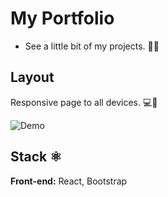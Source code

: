 
# My Portfolio 

- See a little bit of my projects. 👨‍💻


## Layout

Responsive page to all devices. 💻📱

![Demo](https://private-user-images.githubusercontent.com/136405123/292648544-2988b45b-7935-4b9f-80e5-208d62dcc830.png?jwt=eyJhbGciOiJIUzI1NiIsInR5cCI6IkpXVCJ9.eyJpc3MiOiJnaXRodWIuY29tIiwiYXVkIjoicmF3LmdpdGh1YnVzZXJjb250ZW50LmNvbSIsImtleSI6ImtleTEiLCJleHAiOjE3MDMzNzQ0MjIsIm5iZiI6MTcwMzM3NDEyMiwicGF0aCI6Ii8xMzY0MDUxMjMvMjkyNjQ4NTQ0LTI5ODhiNDViLTc5MzUtNGI5Zi04MGU1LTIwOGQ2MmRjYzgzMC5wbmc_WC1BbXotQWxnb3JpdGhtPUFXUzQtSE1BQy1TSEEyNTYmWC1BbXotQ3JlZGVudGlhbD1BS0lBSVdOSllBWDRDU1ZFSDUzQSUyRjIwMjMxMjIzJTJGdXMtZWFzdC0xJTJGczMlMkZhd3M0X3JlcXVlc3QmWC1BbXotRGF0ZT0yMDIzMTIyM1QyMzI4NDJaJlgtQW16LUV4cGlyZXM9MzAwJlgtQW16LVNpZ25hdHVyZT1lYjJhN2QyZjIxMDk3ZTAyZjdmYzEzZWYyOTNiNGNlNmU5Y2VlNzI1YzE0ZWJjMTdhMDRlOGM3ZjRkMTliOWQ5JlgtQW16LVNpZ25lZEhlYWRlcnM9aG9zdCZhY3Rvcl9pZD0wJmtleV9pZD0wJnJlcG9faWQ9MCJ9._DJubfCbnlXmKe7GKncU3Fldekjg5H3Q6JA_5jN4La4)
## Stack ⚛️

**Front-end:** React, Bootstrap
